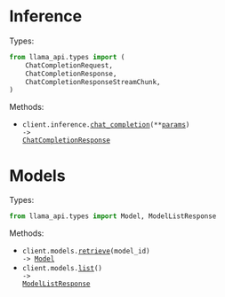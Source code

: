 # Inference

Types:

```python
from llama_api.types import (
    ChatCompletionRequest,
    ChatCompletionResponse,
    ChatCompletionResponseStreamChunk,
)
```

Methods:

- <code title="post /v1/inference/chat-completion">client.inference.<a href="./src/llama_api/resources/inference.py">chat_completion</a>(\*\*<a href="src/llama_api/types/inference_chat_completion_params.py">params</a>) -> <a href="./src/llama_api/types/chat_completion_response.py">ChatCompletionResponse</a></code>

# Models

Types:

```python
from llama_api.types import Model, ModelListResponse
```

Methods:

- <code title="get /v1/models/{model_id}">client.models.<a href="./src/llama_api/resources/models.py">retrieve</a>(model_id) -> <a href="./src/llama_api/types/model.py">Model</a></code>
- <code title="get /v1/models">client.models.<a href="./src/llama_api/resources/models.py">list</a>() -> <a href="./src/llama_api/types/model_list_response.py">ModelListResponse</a></code>
